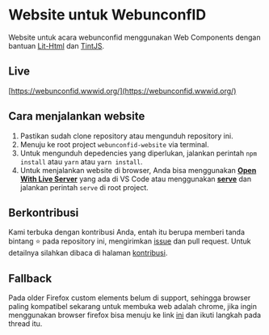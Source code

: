 # Website untuk WebunconfID

Website untuk acara webunconfid menggunakan Web Components dengan bantuan [Lit-Html](https://github.com/Polymer/lit-html) dan [TintJS](https://github.com/tyohan/tint-web-component).

## Live

[https://webunconfid.wwwid.org/](https://webunconfid.wwwid.org/)

## Cara menjalankan website

1. Pastikan sudah clone repository atau mengunduh repository ini.
1. Menuju ke root project `webunconfid-website` via terminal.
1. Untuk mengunduh depedencies yang diperlukan, jalankan perintah `npm install` atau `yarn` atau `yarn install`.
1. Untuk menjalankan website di browser, Anda bisa menggunakan [**Open With Live Server**](https://marketplace.visualstudio.com/items?itemName=ritwickdey.LiveServer) yang ada di VS Code atau menggunakan [**serve**](https://www.npmjs.com/package/serve) dan jalankan perintah `serve` di root project.

## Berkontribusi

Kami terbuka dengan kontribusi Anda, entah itu berupa memberi tanda bintang ⭐️ pada repository ini, mengirimkan [issue](https://github.com/w3id/webunconfid-website/issues) dan pull request. Untuk detailnya silahkan dibaca di halaman [kontribusi](CONTRIBUTING.md).

## Fallback

Pada older Firefox custom elements belum di support, sehingga browser paling kompatibel sekarang untuk membuka web adalah chrome, jika ingin menggunakan browser firefox bisa menuju ke link [ini](https://stackoverflow.com/a/50827900/5701713) dan ikuti langkah pada thread itu.
